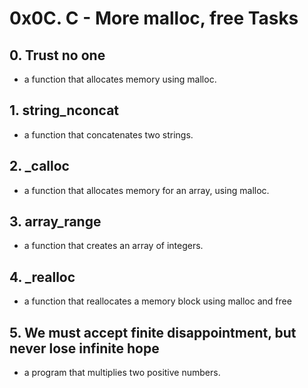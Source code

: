 # 0x0C. C - More malloc, free Tasks
## 0. Trust no one
*  a function that allocates memory using malloc.
## 1. string_nconcat
*  a function that concatenates two strings.
## 2. _calloc
*  a function that allocates memory for an array, using malloc.
## 3. array_range
*  a function that creates an array of integers.
## 4. _realloc
*  a function that reallocates a memory block using malloc and free
## 5. We must accept finite disappointment, but never lose infinite hope
*  a program that multiplies two positive numbers.
